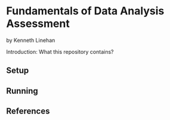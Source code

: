 # Fundamentals of Data Analysis Assessment

by Kenneth Linehan

Introduction: What this repository contains?



## Setup


## Running


## References

